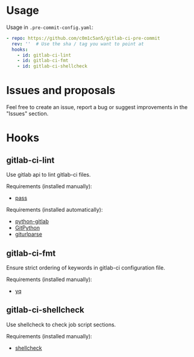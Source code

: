 # Usage
Usage in `.pre-commit-config.yaml`:

```yaml
- repo: https://github.com/c0m1c5an5/gitlab-ci-pre-commit
  rev: ''  # Use the sha / tag you want to point at
  hooks:
    - id: gitlab-ci-lint
    - id: gitlab-ci-fmt
    - id: gitlab-ci-shellcheck
```

# Issues and proposals

Feel free to create an issue, report a bug or suggest improvements in the "Issues" section.


# Hooks

## gitlab-ci-lint
Use gitlab api to lint gitlab-ci files.

Requirements (installed manually):
- [pass](https://www.passwordstore.org)

Requirements (installed automatically):
- [python-gitlab](https://python-gitlab.readthedocs.io/en/stable)
- [GitPython](https://github.com/gitpython-developers/GitPython)
- [giturlparse](https://github.com/nephila/giturlparse)

## gitlab-ci-fmt
Ensure strict ordering of keywords in gitlab-ci configuration file.

Requirements (installed manually):
- [yq](https://github.com/mikefarah/yq)

## gitlab-ci-shellcheck
Use shellcheck to check job script sections.

Requirements (installed manually):
- [shellcheck](https://github.com/koalaman/shellcheck)
